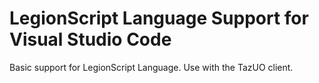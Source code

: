 # LegionScript Language Support for Visual Studio Code

Basic support for LegionScript Language. Use with the TazUO client.